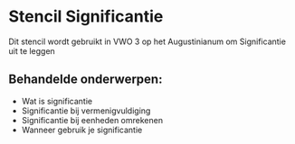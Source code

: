 # Stencil Significantie


Dit stencil wordt gebruikt in VWO 3 op het Augustinianum om Significantie uit te leggen
## Behandelde onderwerpen:
* Wat is significantie
* Significantie bij vermenigvuldiging
* Significantie bij eenheden omrekenen
* Wanneer gebruik je significantie
